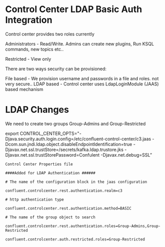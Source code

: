 # Control Center LDAP Basic Auth Integration

Control center provides two roles currently 

Administrators - Read/Write. Admins can create new plugins, Run KSQL commands, new topics etc..

Restricted - View only



There are two ways security can be provisioned:

File based - We provision username and passwords in a file and roles. not very secure..
LDAP based - Control center uses LdapLoginModule (JAAS) based mechanism

# LDAP Changes
We need to create two groups Group-Admins and Group-Restricted

export CONTROL_CENTER_OPTS="-Djava.security.auth.login.config=/etc/confluent-control-center/c3.jaas -Dcom.sun.jndi.ldap.object.disableEndpointIdentification=true -Djavax.net.ssl.trustStore=/secrets/kafka.ldap.trustore.jks -Djavax.net.ssl.trustStorePassword=Confulent -Djavax.net.debug=SSL”


```
Control Center Properties file

####Added for LDAP Authentication ######

# The name of the configuration block in the jaas configuration

confluent.controlcenter.rest.authentication.realm=c3

# http authentication type

confluent.controlcenter.rest.authentication.method=BASIC

# The name of the group object to search

confluent.controlcenter.rest.authentication.roles=Group-Admins,Group-Restricted

confluent.controlcenter.auth.restricted.roles=Group-Restricted

```
